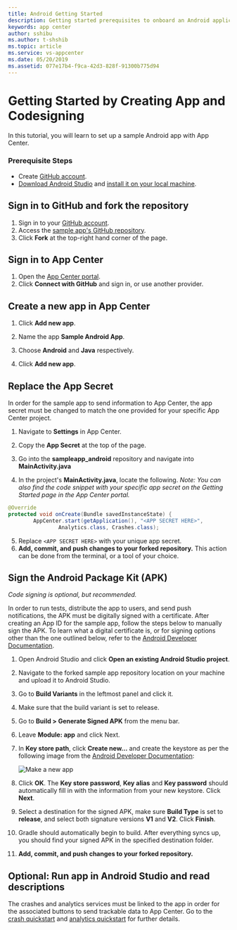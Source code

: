 ```yaml
---
title: Android Getting Started
description: Getting started prerequisites to onboard an Android application in App Center
keywords: app center
author: sshibu
ms.author: t-shshib
ms.topic: article
ms.service: vs-appcenter
ms.date: 05/20/2019
ms.assetid: 077e17b4-f9ca-42d3-828f-91300b775d94
---
```



# Getting Started by Creating App and Codesigning

In this tutorial, you will learn to set up a sample Android app with App Center.

### Prerequisite Steps

- Create [GitHub account](https://github.com/join).
- [Download Android Studio](https://developer.android.com/studio/index.html) and [install it on your local machine](https://developer.android.com/studio/install.html).

## Sign in to GitHub and fork the repository

1. Sign in to your [GitHub account](https://github.com/join).
2. Access the [sample app's GitHub repository](https://github.com/microsoft/appcenter-sampleapp-android/tree/master).
3. Click **Fork** at the top-right hand corner of the page.

## Sign in to App Center

1. Open the [App Center portal](https://appcenter.ms).
2. Click **Connect with GitHub** and sign in, or use another provider.

## Create a new app in App Center

1. Click **Add new app**.

2. Name the app **Sample Android App**.

3. Choose **Android** and **Java** respectively.

4. Click **Add new app**.  

## Replace the App Secret

In order for the sample app to send information to App Center, the app secret must be changed to match the one provided for your specific App Center project.

1. Navigate to **Settings** in App Center.

2. Copy the **App Secret** at the top of the page.

3. Go into the **sampleapp_android** repository and navigate into **MainActivity.java**

4. In the project's **MainActivity.java**, locate the following. *Note: You can also find the code snippet with your specific app secret on the Getting Started page in the App Center portal.*

```java
@Override
protected void onCreate(Bundle savedInstanceState) {
        AppCenter.start(getApplication(), "<APP SECRET HERE>",
                Analytics.class, Crashes.class);
```

5. Replace  `<APP SECRET HERE>` with your unique app secret.
6. **Add, commit, and push changes to your forked repository.** This action can be done from the terminal, or a tool of your choice.

## Sign the Android Package Kit (APK)

*Code signing is optional, but recommended.*

In order to run tests, distribute the app to users, and send push notifications, the APK must be digitally signed with a certificate. After creating an App ID for the sample app, follow the steps below to manually sign the APK. To learn what a digital certificate is, or for signing options other than the one outlined below, refer to the [Android Developer Documentation](https://developer.android.com/studio/publish/app-signing.html#sign-auto).

1. Open Android Studio and click **Open an existing Android Studio project**.

2. Navigate to the forked sample app repository location on your machine and upload it to Android Studio.

3. Go to **Build Variants** in the leftmost panel and click it.

4. Make sure that the build variant is set to release.

5. Go to **Build > Generate Signed APK** from the menu bar.

6. Leave **Module: app** and click Next.

7. In **Key store path**, click **Create new...** and create the keystore as per the following image from the [Android Developer Documentation](https://developer.android.com/studio/publish/app-signing.html#sign-auto):

    ![Make a new app](images/newKeystore.png)

8. Click **OK**. The **Key store password**, **Key alias** and **Key password** should automatically fill in with the information from your new keystore. Click **Next**.

9. Select a destination for the signed APK, make sure **Build Type** is set to **release**, and select both signature versions **V1** and **V2**. Click **Finish**.

10. Gradle should automatically begin to build. After everything syncs up, you should find your signed APK in the specified destination folder.

11. **Add, commit, and push changes to your forked repository.**


  ## Optional: Run app in Android Studio and read descriptions
  The crashes and analytics services must be linked to the app in order for the associated buttons to send trackable data to App Center. Go to the [crash quickstart](crashes.md) and [analytics quickstart](analytics.md) for further details.
